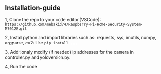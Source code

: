 ## Installation-guide

1, Clone the repo to your code editor (VSCode): `https://github.com/mebakid74/Raspberry-Pi-Home-Security-System-M7012E.git`

2, Install python and import libraries such as: requests, sys, imutils, numpy, argparse, cv2: Use `pip install ...`

3, Additionaly modify (if needed) ip addresses for the camera in controller.py and yoloversion.py.

4, Run the code